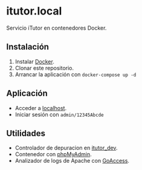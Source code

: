 # itutor.local

Servicio iTutor en contenedores Docker.

## Instalación

1. Instalar [Docker](https://www.docker.com/get-started).
2. Clonar este repositorio.
3. Arrancar la aplicación con `docker-compose up -d`

## Aplicación

- Acceder a [localhost](http://localhost/).
- Iniciar sesión con `admin/12345Abcde`

## Utilidades

- Controlador de depuracion en [itutor_dev](http://localhost/itutor_dev.php).
- Contenedor con [phpMyAdmin](http://localhost:8080/).
- Analizador de logs de Apache con [GoAccess](http://localhost/goaccess/).
